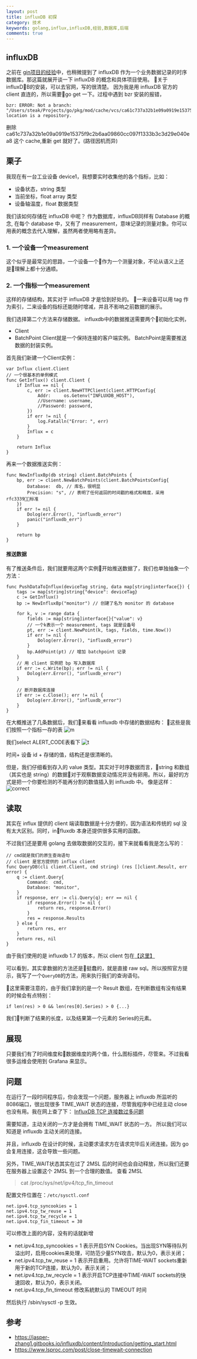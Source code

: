 ```yaml
---
layout: post
title: influxDB 初探
category: 技术
keywords: golang,influx,influxDB,经验,数据库,后端
comments: true
---
```


## influxDB

之前在 [gin项目的经验](./_posts/tech/2018-12-01-gin-project-structure.md)中，也稍微提到了 influxDB 作为一个业务数据记录的时序数据库。那这篇就展开谈一下 influxDB 的概念和具体项目使用。
关于influxDB的安装，可以去官网，写的很清楚。
因为我是用 influxDB 官方的 client 直连的，所以需要go get 一下。过程中遇到 bzr 安装的报错，
```
bzr: ERROR: Not a branch: "/Users/steak/Projects/go/pkg/mod/cache/vcs/ca61c737a32b1e09a0919e15375f9c2b6aa09860cc097f1333b3c3d29e040ea8/.bzr/branch/": location is a repository.
```
删除ca61c737a32b1e09a0919e15375f9c2b6aa09860cc097f1333b3c3d29e040ea8 这个 cache,重新 get 就好了。(路径因机而异)

## 栗子

我现在有一台工业设备 device1，我想要实时收集他的各个指标，比如：
- 设备状态，string 类型
- 当前坐标，float array 类型
- 设备轴温度，float 数据类型

我们该如何存储在 influxDB 中呢？
作为数据库，influxDB同样有 Database 的概念,
在每个 database 中，又有了 measurement，意味记录的测量对象。你可以用表的概念去代入理解，虽然两者使用略有差异。

### 1. 一个设备一个measurement
这个似乎是最常见的思路，一个设备一个作为一个测量对象，不论从语义上还是理解上都十分通顺。

### 2. 一个指标一个measurement
这样的存储结构，其实对于 influxDB 才是恰到好处的。
一来设备可以用 tag 作为索引，二来设备的指标还能随时增减，并且不影响之前数据的展示。

我们选择第二个方法来存储数据。
influxdb中的数据推送需要两个初始化实例，
- Client
- BatchPoint
Client就是一个保持连接的客户端实例。
BatchPoint是需要推送数据的封装实例。

首先我们新建一个Client实例：
```
var Influx client.Client
// 一个很基本的单例模式
func GetInflux() client.Client {
	if Influx == nil {
		c, err := client.NewHTTPClient(client.HTTPConfig{
			Addr:     os.Getenv("INFLUXDB_HOST"),
			//Username: username,
			//Password: password,
		})
		if err != nil {
			log.Fatalln("Error: ", err)
		}
		Influx = c
	}

	return Influx
}
```
再来一个数据推送实例：
```
func NewInfluxBp(db string) client.BatchPoints {
	bp, err := client.NewBatchPoints(client.BatchPointsConfig{
		Database:  db, // 库名，很明显
		Precision: "s", // 表明了任何返回的时间戳的格式和精度，采用 rfc3339标准
	})
	if err != nil {
		Dolog(err.Error(), "influxdb_error")
		panic("influxdb_err")
	}

	return bp
}
```
#### 推送数据
有了推送条件后，我们就要用这两个实例开始推送数据了，我们也单独抽象一个方法：
```
func PushDataToInflux(deviceTag string, data map[string]interface{}) {
	tags := map[string]string{"device": deviceTag}
	c := GetInflux()
	bp := NewInfluxBp("monitor") // 创建了名为 monitor 的 database

	for k, v := range data {
		fields := map[string]interface{}{"value": v}
        // 一个k表示一个 measurement, tags 就是设备号
		pt, err := client.NewPoint(k, tags, fields, time.Now())
		if err != nil {
			Dolog(err.Error(), "influxdb_error")
		}
		bp.AddPoint(pt) // 增加 batchpoint 记录
	}
	// 用 client 实例把 bp 写入数据库
	if err := c.Write(bp); err != nil {
		Dolog(err.Error(), "influxdb_error")
	}

	// 断开数据库连接
	if err := c.Close(); err != nil {
		Dolog(err.Error(), "influxdb_error")
	}
}
```

在大概推送了几条数据后，我们来看看 influxdb 中存储的数据结构：
这些是我们按照一个指标一存的表
![m](/assets/img/influxdb/measurements.png)

我们select ALERT_CODE表看下
![t](/assets/img/influxdb/table.png)

时间+ 设备 id + 存储的值，结构还是很清晰的。

但是，我们仔细看到存入的 value 类型。其实对于时序数据而言，string 和数组（其实也是 string）的数据对于观察数据变动情况并没有卵用。所以，最好的方式是把一个你要检测的不能再分割的数值插入到 influxdb 中。
像是这样：
![correct](/assets/img/influxdb/correctdata.png)

## 读取
其实在 influx 提供的 client 端读取数据是十分方便的，因为语法和传统的 sql 没有太大区别。同时，influxdb 本身还提供很多实用的函数。

不过我们还是要用 golang 去做取数据的交互的，接下来就看看我是怎么写的：
```
// cmd就是我们的原生查询语句
// client 是官方提供的 influx client
func QueryDB(cli client.Client, cmd string) (res []client.Result, err error) {
	q := client.Query{
		Command:  cmd,
		Database: "monitor",
	}
	if response, err := cli.Query(q); err == nil {
		if response.Error() != nil {
			return res, response.Error()
		}
		res = response.Results
	} else {
		return res, err
	}
	return res, nil
}
```
由于我们使用的是 influxdb 1.7 的版本，所以 client 包在[【这里】](https://github.com/influxdata/influxdb1-client)

可以看到，其实拿数据的方法还是挺蠢的，就是直接 raw sql。所以按照官方提示，我写了一个`QueryDB`的方法，用来执行我们的查询语句。

这里需要注意的，由于我们拿到的是一个 Result 数组，在判断数组有没有结果的时候会有点特别：
```
if len(res) > 0 && len(res[0].Series) > 0 {...}
```
我们判断了结果的长度，以及结果第一个元素的 Series的元素。


## 展现
只要我们有了时间维度和数据维度的两个值，什么图标插件，尽管来。不过我看很多运维会使用到 Grafana 来显示。

## 问题
在运行了一段时间程序后，你会发现一个问题，服务器上 influxdb 所监听的 8086端口，很出现很多 TIME_WAIT 状态的连接，尽管我程序中已经主动 close也没有用。我在网上查了下：
[InfluxDB TCP 连接数过多问题](https://www.jianshu.com/p/84015f4ecc1d)

需要知道，主动关闭的一方才是会拥有 TIME_WAIT 状态的一方。
所以我们可以知道是 influxdb 主动关闭的连接。

并且，influxdb 在设计的时候，主动要求请求方在请求完毕后关闭连接。因为 go 会复用连接，这会导致一些问题。

另外，TIME_WAIT状态其实在过了 2MSL 后的时间也会自动释放，所以我们还要在服务器上设置这个 2MSL 到一个合理的数值。
查看 2MSL
> cat /proc/sys/net/ipv4/tcp_fin_timeout

配置文件位置在：`/etc/sysctl.conf`
```
net.ipv4.tcp_syncookies = 1
net.ipv4.tcp_tw_reuse = 1
net.ipv4.tcp_tw_recycle = 1
net.ipv4.tcp_fin_timeout = 30
```
可以修改上面的内容，没有的话就新增

- net.ipv4.tcp_syncookies = 1 表示开启SYN Cookies。当出现SYN等待队列溢出时，启用cookies来处理，可防范少量SYN攻击，默认为0，表示关闭；
- net.ipv4.tcp_tw_reuse = 1 表示开启重用。允许将TIME-WAIT sockets重新用于新的TCP连接，默认为0，表示关闭；
- net.ipv4.tcp_tw_recycle = 1 表示开启TCP连接中TIME-WAIT sockets的快速回收，默认为0，表示关闭。
- net.ipv4.tcp_fin_timeout 修改系統默认的 TIMEOUT 时间

然后执行 /sbin/sysctl -p 生效。

## 参考
- https://jasper-zhang1.gitbooks.io/influxdb/content/Introduction/getting_start.html
- https://www.lsproc.com/post/close-timewait-connection